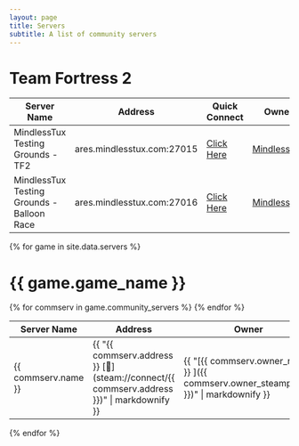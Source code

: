 ```yaml
---
layout: page
title: Servers
subtitle: A list of community servers
---
```


# Team Fortress 2

| Server Name 	| Address 	                    | Quick Connect                                              	| Owner 	|
|-------------	|---------	                    |------	                                                        |-------	|
| MindlessTux Testing Grounds - TF2          |  ares.mindlesstux.com:27015 	| [Click Here](steam://connect/ares.mindlesstux.com:27015)     	    | [MindlessTux](https://steamcommunity.com/id/mindlesstux/)      	|
| MindlessTux Testing Grounds - Balloon Race          |  ares.mindlesstux.com:27016 	| [Click Here](steam://connect/ares.mindlesstux.com:27016)     	    | [MindlessTux](https://steamcommunity.com/id/mindlesstux/)      	|

{% for game in site.data.servers %}
# {{ game.game_name }}

<table>
    <thead>
        <tr>
            <th>Server Name</th>
            <th>Address</th>
            <th>Owner</th>
        </tr>
    </thead>
    <tbody>
    {% for commserv in game.community_servers %}
        <tr>
            <td>{{ commserv.name }}</td>
            <td>{{ "{{ commserv.address }} [🔗](steam://connect/{{ commserv.address }})" | markdownify }}</td>
            <td>{{ "[{{ commserv.owner_name }} ]({{ commserv.owner_steamprofile }})" | markdownify }}</td>
        </tr>
    {% endfor %}
    </tbody>
</table>
{% endfor %}